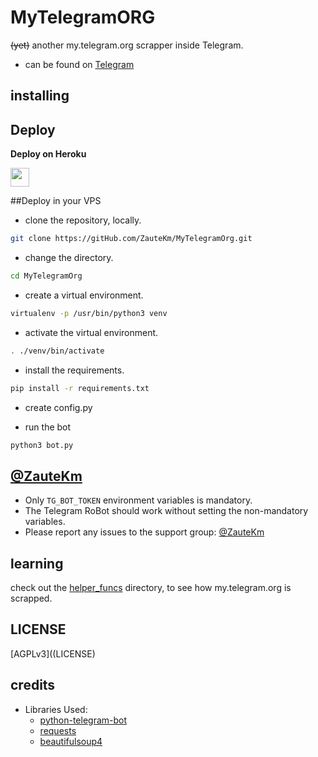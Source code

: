 # MyTelegramORG

~~(yet)~~ another my.telegram.org scrapper inside Telegram.

- can be found on [Telegram](https://telegram.dog/UseTGOrgBot)

## installing

## Deploy 

<b>Deploy on Heroku</b>
<p align="left">
  <a href="https://heroku.com/deploy?template=https://github.com/ZauteKm/MyTelegramORG">
     <img height="30px" src="https://img.shields.io/badge/Deploy%20To%20Heroku-blueviolet?style=for-the-badge&logo=heroku">
  </a>
</p>

##Deploy in your VPS
- clone the repository, locally.
```sh
git clone https://gitHub.com/ZauteKm/MyTelegramOrg.git
```

- change the directory.
```sh
cd MyTelegramOrg
```

- create a virtual environment.
```sh
virtualenv -p /usr/bin/python3 venv
```

- activate the virtual environment.
```sh
. ./venv/bin/activate
```

- install the requirements.
```sh
pip install -r requirements.txt
```

- create config.py

- run the bot
```sh
python3 bot.py
```

## [@ZauteKm](https://t.me/iZaute/6)

- Only `TG_BOT_TOKEN` environment variables is mandatory.
- The Telegram RoBot should work without setting the non-mandatory variables.
- Please report any issues to the support group: [@ZauteKm](https://t.me/JOSpSupport)


## learning

check out the [helper_funcs](helper_funcs) directory, to see how my.telegram.org is scrapped.

## LICENSE
[AGPLv3]((LICENSE)

## credits

- Libraries Used:
  - [python-telegram-bot](https://github.com/python-telegram-bot/python-telegram-bot)
  - [requests](https://github.com/psf/requests)
  - [beautifulsoup4](https://pypi.org/project/beautifulsoup4)
